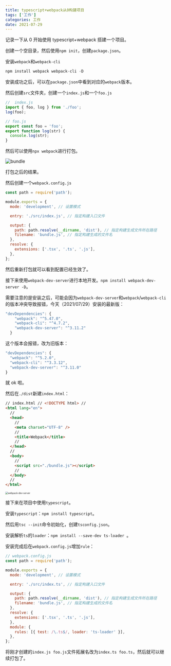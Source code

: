 ```yaml
---
title: typescript+webpack从0构建项目
tags: ['工作']
categories: 工作
date: 2021-07-29
---
```


记录一下从 0 开始使用 typescript+webpack 搭建一个项目。

<!--more-->

创建一个空目录，然后使用`npm init`，创建`package.json`。

安装`webpack`和`webpack-cli`

```javascript
npm install webpack webpack-cli -D
```

安装成功之后，可以在`package.json`中看到对应的`webpack`版本。

然后创建`src`文件夹，创建一个`index.js`和一个`foo.js`

```javascript
//  index.js
import { foo, log } from './foo';
log(foo);

// foo.js
export const foo = 'foo';
export function log(str) {
  console.log(str);
}
```

然后可以使用`npx webpack`进行打包。

![bundle](https://dqtwdd.top/cdn/img/bundle.jpg)

打包之后的结果。

然后创建一个`webpack.config.js`

```javascript
const path = require('path');

module.exports = {
  mode: 'development', // 设置模式

  entry: './src/index.js', // 指定构建入口文件

  output: {
    path: path.resolve(__dirname, 'dist'), // 指定构建生成文件所在路径
    filename: 'bundle.js', // 指定构建生成的文件名
  },
  resolve: {
    extensions: ['.tsx', '.ts', '.js'],
  },
};
```

然后重新打包就可以看到配置已经生效了。

接下来使用`webpack-dev-server`进行本地开发。`npm install webpack-dev-server -D`。

需要注意的是安装之后，可能会因为`webpack-dev-server`和`webpack`/`webpack-cli`的版本冲突导致报错，今天（2021/07/29）安装的最新版：

```javascript
"devDependencies": {
    "webpack": "^5.47.0",
    "webpack-cli": "^4.7.2",
    "webpack-dev-server": "^3.11.2"
  }
```

这个版本会报错，改为旧版本：

```javascript
"devDependencies": {
  "webpack": "^5.2.0",
  "webpack-cli": "^3.3.12",
  "webpack-dev-server": "^3.11.0"
}
```

就 ok 啦。

然后在`./dist`新建`index.html`：

```html
// index.html // <!DOCTYPE html> //
<html lang="en">
  //
  <head>
    //
    <meta charset="UTF-8" />
    //
    <title>Webpack</title>
    //
  </head>
  //
  <body>
    //
    <script src="./bundle.js"></script>
    //
  </body>
  //
</html>
```

<img src="https://dqtwdd.top/cdn/img/webpack-dev-server.jpg" alt="webpack-dev-server" style="zoom:50%;" />

接下来在项目中使用`typescript`。

安装`typescript`：`npm install typescript`。

然后用`tsc --init`命令初始化，创建`tsconfig.json`。

安装解析`ts`的`loader`：`npm install --save-dev ts-loader `。

安装完成后在`webpack.config.js`增加`rule`：

```javascript
// webpack.config.js
const path = require('path');

module.exports = {
  mode: 'development', // 设置模式

  entry: './src/index.ts', // 指定构建入口文件

  output: {
    path: path.resolve(__dirname, 'dist'), // 指定构建生成文件所在路径
    filename: 'bundle.js', // 指定构建生成的文件名
  },
  resolve: {
    extensions: ['.tsx', '.ts', '.js'],
  },
  module: {
    rules: [{ test: /\.ts$/, loader: 'ts-loader' }],
  },
};
```

将刚才创建的`index.js foo.js`文件拓展名改为`index.ts foo.ts`，然后就可以继续打包了。
